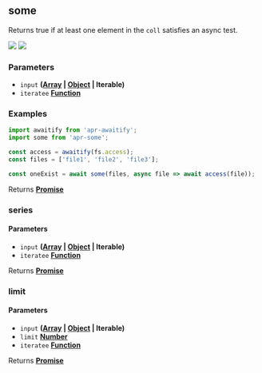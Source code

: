 <!-- Generated by documentation.js. Update this documentation by updating the source code. -->

## some

<a id="some"></a>
Returns true if at least one element in the `coll` satisfies an async test.

[![][2]][1] [![][3]][1]

### Parameters

- `input` **([Array][4] \| [Object][5] | Iterable)**
- `iteratee` **[Function][6]**

### Examples

```javascript
import awaitify from 'apr-awaitify';
import some from 'apr-some';

const access = awaitify(fs.access);
const files = ['file1', 'file2', 'file3'];

const oneExist = await some(files, async file => await access(file));
```

Returns **[Promise][7]**

### series

#### Parameters

- `input` **([Array][4] \| [Object][5] | Iterable)**
- `iteratee` **[Function][6]**

Returns **[Promise][7]**

### limit

#### Parameters

- `input` **([Array][4] \| [Object][5] | Iterable)**
- `limit` **[Number][8]**
- `iteratee` **[Function][6]**

Returns **[Promise][7]**

[1]: https://www.npmjs.com/package/apr-some
[2]: https://img.shields.io/npm/v/apr-some.svg?style=flat-square
[3]: https://img.shields.io/npm/l/apr-some.svg?style=flat-square
[4]: https://developer.mozilla.org/docs/Web/JavaScript/Reference/Global_Objects/Array
[5]: https://developer.mozilla.org/docs/Web/JavaScript/Reference/Global_Objects/Object
[6]: https://developer.mozilla.org/docs/Web/JavaScript/Reference/Statements/function
[7]: https://developer.mozilla.org/docs/Web/JavaScript/Reference/Global_Objects/Promise
[8]: https://developer.mozilla.org/docs/Web/JavaScript/Reference/Global_Objects/Number
